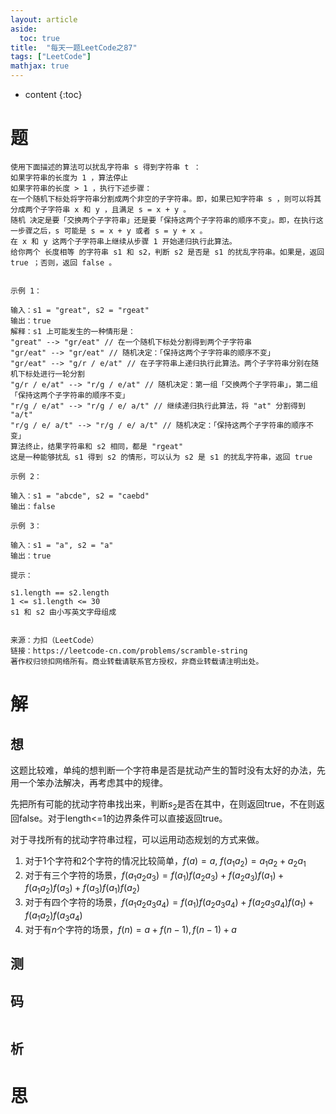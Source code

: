```yaml
---
layout: article
aside:
  toc: true
title:  "每天一题LeetCode之87"
tags: ["LeetCode"]
mathjax: true
---
```

* content
{:toc}

# 题
```
使用下面描述的算法可以扰乱字符串 s 得到字符串 t ：
如果字符串的长度为 1 ，算法停止
如果字符串的长度 > 1 ，执行下述步骤：
在一个随机下标处将字符串分割成两个非空的子字符串。即，如果已知字符串 s ，则可以将其分成两个子字符串 x 和 y ，且满足 s = x + y 。
随机 决定是要「交换两个子字符串」还是要「保持这两个子字符串的顺序不变」。即，在执行这一步骤之后，s 可能是 s = x + y 或者 s = y + x 。
在 x 和 y 这两个子字符串上继续从步骤 1 开始递归执行此算法。
给你两个 长度相等 的字符串 s1 和 s2，判断 s2 是否是 s1 的扰乱字符串。如果是，返回 true ；否则，返回 false 。
 

示例 1：

输入：s1 = "great", s2 = "rgeat"
输出：true
解释：s1 上可能发生的一种情形是：
"great" --> "gr/eat" // 在一个随机下标处分割得到两个子字符串
"gr/eat" --> "gr/eat" // 随机决定：「保持这两个子字符串的顺序不变」
"gr/eat" --> "g/r / e/at" // 在子字符串上递归执行此算法。两个子字符串分别在随机下标处进行一轮分割
"g/r / e/at" --> "r/g / e/at" // 随机决定：第一组「交换两个子字符串」，第二组「保持这两个子字符串的顺序不变」
"r/g / e/at" --> "r/g / e/ a/t" // 继续递归执行此算法，将 "at" 分割得到 "a/t"
"r/g / e/ a/t" --> "r/g / e/ a/t" // 随机决定：「保持这两个子字符串的顺序不变」
算法终止，结果字符串和 s2 相同，都是 "rgeat"
这是一种能够扰乱 s1 得到 s2 的情形，可以认为 s2 是 s1 的扰乱字符串，返回 true

示例 2：

输入：s1 = "abcde", s2 = "caebd"
输出：false

示例 3：

输入：s1 = "a", s2 = "a"
输出：true
 
提示：

s1.length == s2.length
1 <= s1.length <= 30
s1 和 s2 由小写英文字母组成


来源：力扣（LeetCode）
链接：https://leetcode-cn.com/problems/scramble-string
著作权归领扣网络所有。商业转载请联系官方授权，非商业转载请注明出处。
```

# 解

## 想
这题比较难，单纯的想判断一个字符串是否是扰动产生的暂时没有太好的办法，先用一个笨办法解决，再考虑其中的规律。

先把所有可能的扰动字符串找出来，判断$s_2$是否在其中，在则返回true，不在则返回false。对于length<=1的边界条件可以直接返回true。

对于寻找所有的扰动字符串过程，可以运用动态规划的方式来做。
1. 对于1个字符和2个字符的情况比较简单，$f(a)=a$, $f(a_1a_2)=a_1a_2 + a_2a_1$
2. 对于有三个字符的场景，$f(a_1a_2a_3)=f(a_1)f(a_2a_3) + f(a_2a_3)f(a_1) + f(a_1a_2)f(a_3) + f(a_3)f(a_1)f(a_2)$
3. 对于有四个字符的场景，$f(a_1a_2a_3a_4)=f(a_1)f(a_2a_3a_4) + f(a_2a_3a_4)f(a_1) + f(a_1a_2)f(a_3a_4)$
3. 对于有$n$个字符的场景，$f(n)=a+f(n-1), f(n-1)+a$

## 测

## 码
```JAVA

```

## 析


# 思
